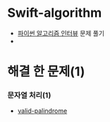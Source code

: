 # Swift-algorithm
- [파이썬 알고리즘 인터뷰](https://book.naver.com/bookdb/book_detail.nhn?bid=16406247) 문제 풀기  
- 



# 해결 한 문제(1)



### 문자열 처리(1) 
- [valid-palindrome](https://leetcode.com/problems/valid-palindrome/)
